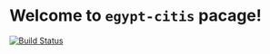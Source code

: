 # Welcome to `egypt-citis` pacage!

[![Build Status](https://travis-ci.org/AhmadIbrahiim/egypt-cities.svg?branch=master)](https://travis-ci.org/AhmadIbrahiim/egypt-cities)
